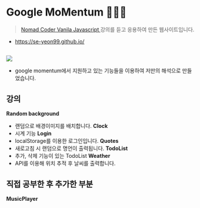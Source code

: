 # Google MoMentum 👩🏻‍💻

 > <a href="https://nomadcoders.co/c/vanillajs-challenge/lobby">Nomad Coder Vanila Javascript </a>강의를 듣고 응용하여 만든 웹사이트입니다.
 * https://se-yeon99.github.io/
##
<img src="https://img1.daumcdn.net/thumb/R1280x0/?scode=mtistory2&fname=https%3A%2F%2Fblog.kakaocdn.net%2Fdn%2FbZ80cl%2FbtrFe42ErZx%2FF2kSJlDKrLo431YMOFss40%2Fimg.png">

* google momentum에서 지원하고 있는 기능들을 이용하여 저만의 해석으로 만들었습니다.

## 강의

**Random background**
 - 랜덤으로 배경이미지를 배치합니다.
**Clock**
 - 시계 기능
**Login**
 - localStorage를 이용한 로그인입니다.
**Quotes**
 - 새로고침 시 랜덤으로 명언이 출력됩니다.
**TodoList**
  - 추가, 삭제 기능이 있는 TodoList
**Weather**
 - API를 이용해 위치 추적 후 날씨를 출력합니다.
 

## 직접 공부한 후 추가한 부분
**MusicPlayer**

